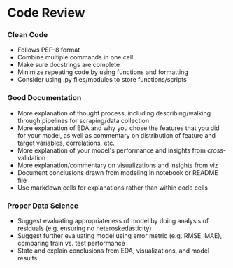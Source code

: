 # Code Review

### Clean Code

- Follows PEP-8 format
- Combine multiple commands in one cell
- Make sure docstrings are complete
- Minimize repeating code by using functions and formatting
- Consider using .py files/modules to store functions/scripts



### Good Documentation

- More explanation of thought process, including describing/walking through pipelines for scraping/data collection
- More explanation of EDA and why you chose the features that you did for your model, as well as commentary on distribution of feature and target variables, correlations, etc.
- More explanation of your model's performance and insights from cross-validation
- More explanation/commentary on visualizations and insights from viz
- Document conclusions drawn from modeling in notebook or README file
- Use markdown cells for explanations rather than within code cells



### Proper Data Science

- Suggest evaluating appropriateness of model by doing analysis of residuals (e.g. ensuring no heteroskedasticity)
- Suggest further evaluating model using error metric (e.g. RMSE, MAE), comparing train vs. test performance
- State and explain conclusions from EDA, visualizations, and model results